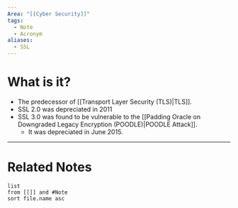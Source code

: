 ```yaml
---
Area: "[[Cyber Security]]"
tags:
  - Note
  - Acronym
aliases:
  - SSL
---
```

# What is it?
- The predecessor of [[Transport Layer Security (TLS)|TLS]].
- SSL 2.0 was depreciated in 2011
- SSL 3.0 was found to be vulnerable to the [[Padding Oracle on Downgraded Legacy Encryption (POODLE)|POODLE Attack]].
	- It was depreciated in June 2015.


---
# Related Notes
```dataview
list
from [[]] and #Note 
sort file.name asc
```
